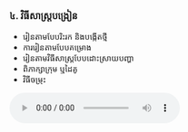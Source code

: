 ### ៤. វិធីសាស្ត្របង្រៀន
*	រៀនតាមបែបរិះរក និងបង្កើតថ្មី
*	ការរៀនតាមបែបគម្រោង
*	រៀនតាមវិធីសាស្ត្របែបដោះស្រាយបញ្ហា
*	ពិភាក្សាក្រុម ឬដៃគូ
*	វិធីចម្រុះ

<audio controls>
  <source src="assets/audio/teaching_method.mp3" type="audio/mpeg">
  Your browser does not support the audio element.
</audio>
